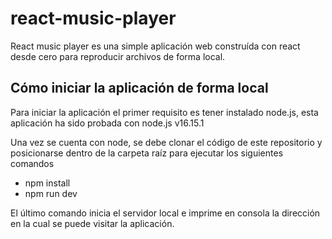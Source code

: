 # react-music-player

React music player es una simple aplicación web construída con react desde cero para reproducir archivos de forma local.

## Cómo iniciar la aplicación de forma local
Para iniciar la aplicación el primer requisito es tener instalado node.js, esta aplicación ha sido probada con
node.js v16.15.1

Una vez se cuenta con node, se debe clonar el código de este repositorio y posicionarse dentro de la carpeta raíz para ejecutar los siguientes comandos
- npm install
- npm run dev

El último comando inicia el servidor local e imprime en consola la dirección en la cual se puede visitar la aplicación.
